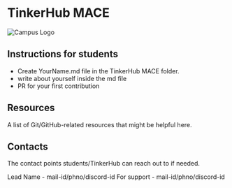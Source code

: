 # TinkerHub MACE
![Campus Logo](https://www.somesite.com/yourlogo.png)

## Instructions for students

- Create YourName.md file in the TinkerHub MACE folder.
- write about yourself inside the md file
- PR for your first contribution

## Resources

A list of Git/GitHub-related resources that might be helpful here.

## Contacts

The contact points students/TinkerHub can reach out to if needed.

Lead Name - mail-id/phno/discord-id
For support - mail-id/phno/discord-id 
